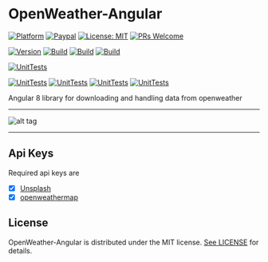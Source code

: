 # OpenWeather-Angular

[![Platform](https://img.shields.io/badge/platform-Angular-blue.svg)](https://angular.io/)
[![Paypal](https://img.shields.io/badge/paypal-donate-blue.svg)](https://www.paypal.me/GuepardoApps)
[![License: MIT](https://img.shields.io/badge/License-MIT-blue.svg)](https://opensource.org/licenses/MIT)
[![PRs Welcome](https://img.shields.io/badge/PRs-welcome-brightgreen.svg)](http://makeapullrequest.com)

[![Version](https://img.shields.io/badge/version-v0.8.1-green.svg)](src)
[![Build](https://img.shields.io/badge/build-successful-green.svg)](src)
[![Build](https://img.shields.io/badge/lint-successful-green.svg)](src)
[![Build](https://img.shields.io/badge/sasslint-successful-green.svg)](src)

[![UnitTests](https://img.shields.io/badge/UnitTests-successful-green.svg)](src)

[![UnitTests](https://img.shields.io/badge/Statements-91-green.svg)](src)
[![UnitTests](https://img.shields.io/badge/Branch-71-yellow.svg)](src)
[![UnitTests](https://img.shields.io/badge/Functions-83-green.svg)](src)
[![UnitTests](https://img.shields.io/badge/Line-91-green.svg)](src)

Angular 8 library for downloading and handling data from openweather

---

![alt tag](screenshots/img001.png)

---

## Api Keys

Required api keys are

- [x] [Unsplash](https://unsplash.com/)
- [x] [openweathermap](https://openweathermap.org/)

## License

OpenWeather-Angular is distributed under the MIT license. [See LICENSE](LICENSE.md) for details.
